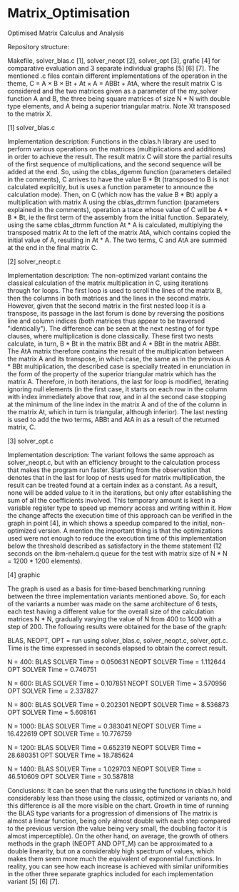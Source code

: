 # Matrix_Optimisation
Optimised Matrix Calculus and Analysis

Repository structure:

Makefile, solver_blas.c [1], solver_neopt [2], solver_opt [3], grafic [4]
for comparative evaluation and 3 separate individual graphs [5] [6] [7].
The mentioned .c files contain different implementations of the operation in the theme,
C = A × B × Bt + At × A = ABBt + AtA, where the result matrix C is considered
and the two matrices given as a parameter of the my_solver function A and B, the three
being square matrices of size N * N with double type elements, and A
being a superior triangular matrix. Note Xt transposed to the matrix X.

[1] solver_blas.c

Implementation description:
Functions in the cblas.h library are used to perform various operations
on the matrices (multiplications and additions) in order to achieve the result.
The result matrix C will store the partial results of the first sequence of
multiplications, and the second sequence will be added at the end. So,
using the cblas_dgemm function (parameters detailed in the comments), C arrives
to have the value B * Bt (transposed to B is not calculated explicitly, but is
uses a function parameter to announce the calculation mode).
Then, on C (which now has the value B * Bt) apply a multiplication with
matrix A using the cblas_dtrmm function (parameters explained in the comments),
operation a trace whose value of C will be A * B * Bt, ie the first term
of the assembly from the initial function. Separately, using the same cblas_dtrmm function
At * A is calculated, multiplying the transposed matrix At to the left of the matrix
AtA, which contains copied the initial value of A, resulting in At * A.
The two terms, C and AtA are summed at the end in the final matrix C.

[2] solver_neopt.c

Implementation description:
The non-optimized variant contains the classical calculation of the matrix multiplication in C,
using iterations through for loops. The first loop is used to scroll
the lines of the matrix B, then the columns in both matrices and the lines in the second
matrix. However, given that the second matrix in the first nested loop
it is a transpose, its passage in the last forum is done by reversing the positions
line and column indices (both matrices thus appear to be traversed "identically").
The difference can be seen at the next nesting of for type clauses, where
multiplication is done classically. These first two nests calculate, in turn,
B * Bt in the matrix BBt and A * BBt in the matrix ABBt. The AtA matrix therefore contains
the result of the multiplication between the matrix A and its transpose, in which case, the same
as in the previous A * BBt multiplication, the described case is specially treated
in enunciation in the form of the property of the superior triangular matrix which
has the matrix A. Therefore, in both iterations, the last for loop is
modified, iterating ignoring null elements (in the first case, it starts on
each row in the column with index immediately above that row, and in al
the second case stopping at the minimum of the line index in the matrix A and of the
of the column in the matrix At, which in turn is triangular, although inferior).
The last nesting is used to add the two terms, ABBt and AtA in
as a result of the returned matrix, C.

[3] solver_opt.c

Implementation description:
The variant follows the same approach as solver_neopt.c, but with an efficiency
brought to the calculation process that makes the program run faster.
Starting from the observation that denotes that in the last for loop of
nests used for matrix multiplication, the result can be treated
found at a certain index as a constant. As a result, none will be added
value to it in the iterations, but only after establishing the sum of all
the coefficients involved. This temporary amount is kept in a variable
register type to speed up memory access and writing
within it. How the change affects the execution time of
this approach can be verified in the graph in point [4], in
which shows a speedup compared to the initial, non-optimized version. A mention
the important thing is that the optimizations used were not enough to reduce
the execution time of this implementation below the threshold described as satisfactory
in the theme statement (12 seconds on the ibm-nehalem.q queue for the test with
matrix size of N * N = 1200 * 1200 elements).

[4] graphic

The graph is used as a basis for time-based benchmarking
running between the three implementation variants mentioned above. So,
for each of the variants a number was made on the same architecture
of 6 tests, each test having a different value for the overall size
of the calculation matrices N * N, gradually varying the value of N from 400 to 1400
with a step of 200. The following results were obtained for the base of the graph:

BLAS, NEOPT, OPT = run using solver_blas.c, solver_neopt.c, solver_opt.c.
Time is the time expressed in seconds elapsed to obtain the correct result.

N = 400:
BLAS SOLVER Time = 0.050631
NEOPT SOLVER Time = 1.112644
OPT SOLVER Time = 0.746751

N = 600:
BLAS SOLVER Time = 0.107851
NEOPT SOLVER Time = 3.570956
OPT SOLVER Time = 2.337827

N = 800:
BLAS SOLVER Time = 0.202301
NEOPT SOLVER Time = 8.536873
OPT SOLVER Time = 5.608161

N = 1000:
BLAS SOLVER Time = 0.383041
NEOPT SOLVER Time = 16.422619
OPT SOLVER Time = 10.776759

N = 1200:
BLAS SOLVER Time = 0.652319
NEOPT SOLVER Time = 28.680351
OPT SOLVER Time = 18.785624

N = 1400:
BLAS SOLVER Time = 1.029703
NEOPT SOLVER Time = 46.510609
OPT SOLVER Time = 30.587818

Conclusions: It can be seen that the runs using the functions in cblas.h hold
considerably less than those using the classic, optimized or variants
no, and this difference is all the more visible on the chart. Growth in
time of running the BLAS type variants for a progression of dimensions of
The matrix is ​​almost a linear function, being only almost double with each
step compared to the previous version (the value being very small, the doubling factor
it is almost imperceptible). On the other hand, on average, the growth of others
methods in the graph (NEOPT AND OPT_M) can be approximated to a double linearity,
but on a considerably high spectrum of values, which makes them seem more
much the equivalent of exponential functions. In reality, you can see how
each increase is achieved with similar uniformities in the other three
separate graphics included for each implementation variant [5] [6] [7].
